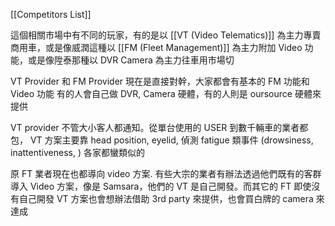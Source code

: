 

[[Competitors List]]

這個相關市場中有不同的玩家，有的是以 [[VT (Video Telematics)]] 為主力專賣商用車，或是像威潤這種以 [[FM (Fleet Management)]] 為主力附加 Video 功能，或是像陞泰那種以 DVR Camera 為主力往車用市場切

VT Provider 和 FM Provider 現在是直接對幹，大家都會有基本的 FM 功能和 Video 功能
有的人會自己做 DVR, Camera 硬體，有的人則是 oursource 硬體來提供

VT provider 不管大小客人都通知。從單台使用的 USER 到數千輛車的業者都包，
VT 方案主要靠 head position, eyelid, 偵測 fatigue 類事件 (drowsiness, inattentiveness, ) 各家都蠻類似的

原 FT 業者現在也都導向 video 方案. 有些大宗的業者有辦法透過他們既有的客群導入 Video 方案，像是 Samsara，他們的 VT 是自己開發。而其它的 FT 即使沒有自己開發 VT 方案也會想辦法借助 3rd party 來提供，也會買白牌的 camera 來達成


